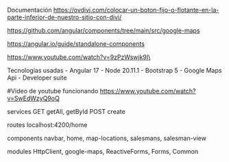 Documentación
  https://ovdivi.com/colocar-un-boton-fijo-o-flotante-en-la-parte-inferior-de-nuestro-sitio-con-divi/
  
  https://github.com/angular/components/tree/main/src/google-maps
  
  https://angular.io/guide/standalone-components
  
  https://www.youtube.com/watch?v=9zPzWswjk9I\

Tecnologías usadas
    - Angular 17
    - Node 20.11.1
    - Bootstrap 5
    - Google Maps Api -  Developer suite

#Video de youtube funcionando
    https://www.youtube.com/watch?v=SwEdWzyQ9oQ

services
  GET getAll, getById
  POST create

routes
  localhost:4200/home

components
  navbar, home, map-locations, salesmans, salesman-view

modules
  HttpClient, google-maps, ReactiveForms, Forms, Common
  
